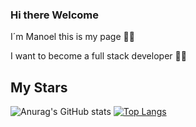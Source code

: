 ### Hi there Welcome

I´m Manoel this is my page 👻🐧

I want to become a full stack developer 👻🐧

## My Stars

![Anurag's GitHub stats](https://github-readme-stats.vercel.app/api?username=ManoelMorais&show_icons=true&bg_color=00000000)
[![Top Langs](https://github-readme-stats.vercel.app/api/top-langs/?username=ManoelMorais&layout=donut&hide=html,css,md,scss)](https://github.com/anuraghazra/github-readme-stats)
